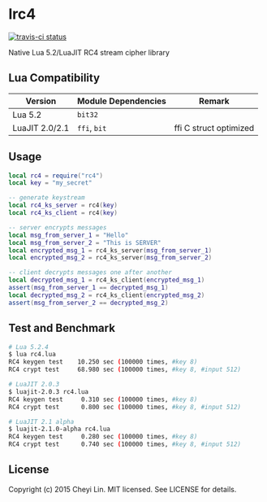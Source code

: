 lrc4
=====

[![travis-ci status](https://travis-ci.org/CheyiLin/lrc4.svg?branch=master)](https://travis-ci.org/CheyiLin/lrc4)

Native Lua 5.2/LuaJIT RC4 stream cipher library

## Lua Compatibility

| Version | Module Dependencies | Remark | 
| ------- | ------------------- | ------ |
| Lua 5.2        | `bit32`      |                        |
| LuaJIT 2.0/2.1 | `ffi`, `bit` | ffi C struct optimized |

## Usage

```lua
local rc4 = require("rc4")
local key = "my_secret"

-- generate keystream
local rc4_ks_server = rc4(key)
local rc4_ks_client = rc4(key)

-- server encrypts messages
local msg_from_server_1 = "Hello"
local msg_from_server_2 = "This is SERVER"
local encrypted_msg_1 = rc4_ks_server(msg_from_server_1)
local encrypted_msg_2 = rc4_ks_server(msg_from_server_2) 

-- client decrypts messages one after another
local decrypted_msg_1 = rc4_ks_client(encrypted_msg_1)
assert(msg_from_server_1 == decrypted_msg_1)
local decrypted_msg_2 = rc4_ks_client(encrypted_msg_2)
assert(msg_from_server_2 == decrypted_msg_2)
```

## Test and Benchmark

```bash
# Lua 5.2.4
$ lua rc4.lua
RC4 keygen test    10.250 sec (100000 times, #key 8)
RC4 crypt test     68.980 sec (100000 times, #key 8, #input 512)

# LuaJIT 2.0.3
$ luajit-2.0.3 rc4.lua
RC4 keygen test     0.310 sec (100000 times, #key 8)
RC4 crypt test      0.800 sec (100000 times, #key 8, #input 512)

# LuaJIT 2.1 alpha
$ luajit-2.1.0-alpha rc4.lua
RC4 keygen test     0.280 sec (100000 times, #key 8)
RC4 crypt test      0.740 sec (100000 times, #key 8, #input 512)
```

## License

Copyright (c) 2015 Cheyi Lin.
MIT licensed. See LICENSE for details.
